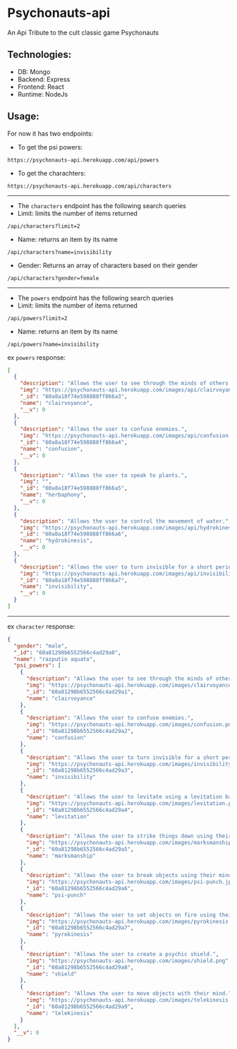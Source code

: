 # Psychonauts-api

An Api Tribute to the cult classic game Psychonauts

## Technologies:

- DB: Mongo
- Backend: Express 
- Frontend: React
- Runtime: NodeJs


## Usage:

For now it has two endpoints:

- To get the psi powers:
```
https://psychonauts-api.herokuapp.com/api/powers
```

- To get the charachters:
```
https://psychonauts-api.herokuapp.com/api/characters
```
___

- The `characters` endpoint has the following search queries
- Limit: limits the number of items returned
```
/api/characters?limit=2 
```
- Name: returns an item by its name
```
/api/characters?name=invisibility 
```
- Gender: Returns an array of characters based on their gender
```
/api/characters?gender=female
```
___

- The `powers` endpoint has the following search queries
- Limit: limits the number of items returned
```
/api/powers?limit=2 
```
- Name: returns an item by its name
```
/api/powers?name=invisibility 
```

ex `powers` response: 
```json
[
  {
    "description": "Allows the user to see through the minds of others.",
    "img": "https://psychonauts-api.herokuapp.com/images/api/clairvoyance.png",
    "_id": "60a8a18f74e598888ff866a3",
    "name": "clairvoyance",
    "__v": 0
  },
  {
    "description": "Allows the user to confuse enemies.",
    "img": "https://psychonauts-api.herokuapp.com/images/api/confusion.png",
    "_id": "60a8a18f74e598888ff866a4",
    "name": "confusion",
    "__v": 0
  },
  {
    "description": "Allows the user to speak to plants.",
    "img": "",
    "_id": "60a8a18f74e598888ff866a5",
    "name": "herbaphony",
    "__v": 0
  },
  {
    "description": "Allows the user to control the movement of water.",
    "img": "https://psychonauts-api.herokuapp.com/images/api/hydrokinesis.png",
    "_id": "60a8a18f74e598888ff866a6",
    "name": "hydrokinesis",
    "__v": 0
  },
  {
    "description": "Allows the user to turn invisible for a short period of time.",
    "img": "https://psychonauts-api.herokuapp.com/images/api/invisibility.png",
    "_id": "60a8a18f74e598888ff866a7",
    "name": "invisibility",
    "__v": 0
  }
]
```

___

ex `character` response:
```json
{
  "gender": "male",
  "_id": "60a81298b6552566c4ad29a0",
  "name": "razputin aquato",
  "psi_powers": [
    {
      "description": "Allows the user to see through the minds of others.",
      "img": "https://psychonauts-api.herokuapp.com/images/clairvoyance.png",
      "_id": "60a81298b6552566c4ad29a1",
      "name": "clairvoyance"
    },
    {
      "description": "Allows the user to confuse enemies.",
      "img": "https://psychonauts-api.herokuapp.com/images/confusion.png",
      "_id": "60a81298b6552566c4ad29a2",
      "name": "confusion"
    },
    {
      "description": "Allows the user to turn invisible for a short period of time.",
      "img": "https://psychonauts-api.herokuapp.com/images/invisibility.png",
      "_id": "60a81298b6552566c4ad29a3",
      "name": "invisibility"
    },
    {
      "description": "Allows the user to levitate using a levitation ball.",
      "img": "https://psychonauts-api.herokuapp.com/images/levitation.png",
      "_id": "60a81298b6552566c4ad29a4",
      "name": "levitation"
    },
    {
      "description": "Allows the user to strike things down using their mind.",
      "img": "https://psychonauts-api.herokuapp.com/images/marksmanship.png",
      "_id": "60a81298b6552566c4ad29a5",
      "name": "marksmanship"
    },
    {
      "description": "Allows the user to break objects using their mind.",
      "img": "https://psychonauts-api.herokuapp.com/images/psi-punch.jpg",
      "_id": "60a81298b6552566c4ad29a6",
      "name": "psi-punch"
    },
    {
      "description": "Allows the user to set objects on fire using their mind.",
      "img": "https://psychonauts-api.herokuapp.com/images/pyrokinesis.png",
      "_id": "60a81298b6552566c4ad29a7",
      "name": "pyrokinesis"
    },
    {
      "description": "Allows the user to create a psychic shield.",
      "img": "https://psychonauts-api.herokuapp.com/images/shield.png",
      "_id": "60a81298b6552566c4ad29a8",
      "name": "shield"
    },
    {
      "description": "Allows the user to move objects with their mind.",
      "img": "https://psychonauts-api.herokuapp.com/images/telekinesis.png",
      "_id": "60a81298b6552566c4ad29a9",
      "name": "telekinesis"
    }
  ],
  "__v": 0
}
```
